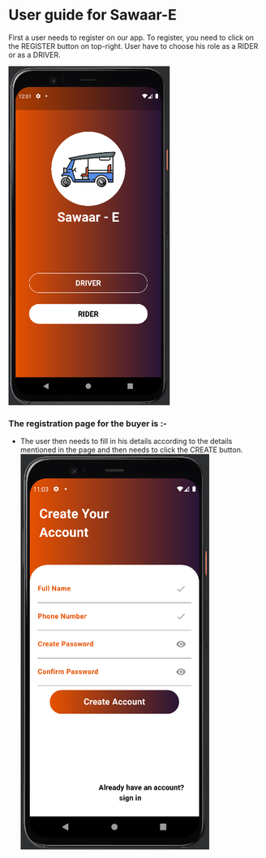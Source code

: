 # User guide for Sawaar-E

First a user needs to register on our app. To register, you need to click on the REGISTER button on top-right. User have to choose his role as a RIDER or as a DRIVER.

![](https://github.com/Astha062902/Sawaar-E_app/blob/master/Sawaar-E_app/App_Images/homepage.png?raw=true)
### The registration page for the buyer is :-

- The user then needs to fill in his details according to the details mentioned in the page and then needs to click the CREATE button.
![](https://github.com/Astha062902/Sawaar-E_app/blob/master/Sawaar-E_app/App_Images/user_register.png?raw=true)
